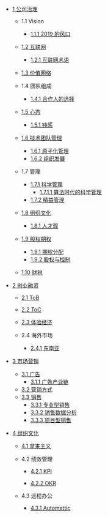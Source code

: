   - [1 公司治理](/公司治理/README.md)
    - 1.1 Vision
      - [1.1.1 2019 的风口](/公司治理/Vision/2019%20的风口.md)
    - [1.2 互联网](/公司治理/互联网/README.md)
      - [1.2.1 互联网术语](/公司治理/互联网/互联网术语.md)
    - [1.3 价值网络](/公司治理/价值网络/README.md)
      
    - 1.4 团队组成
      - [1.4.1 合作人的选择](/公司治理/团队组成/合作人的选择.md)
    - [1.5 心态](/公司治理/心态/README.md)
      - [1.5.1 钝感](/公司治理/心态/钝感.md)
    - [1.6 技术团队管理](/公司治理/技术团队管理/README.md)
      - [1.6.1 原子化管理](/公司治理/技术团队管理/原子化管理.md)
      - [1.6.2 组织发展](/公司治理/技术团队管理/组织发展.md)
    - 1.7 管理
      - [1.7.1 科学管理](/公司治理/管理/科学管理/README.md)
        - [1.7.1.1 算法时代的科学管理](/公司治理/管理/科学管理/算法时代的科学管理.md)
      - [1.7.2 精益管理](/公司治理/管理/精益管理/README.md)
        
    - [1.8 组织文化](/公司治理/组织文化/README.md)
      - [1.8.1 人才观](/公司治理/组织文化/人才观.md)
    - [1.9 股权期权](/公司治理/股权期权/README.md)
      - [1.9.1 期权分配](/公司治理/股权期权/期权分配.md)
      - [1.9.2 股权与控制](/公司治理/股权期权/股权与控制/README.md)
        
    - [1.10 财税](/公司治理/财税/README.md)
      
  - [2 创业融资](/创业融资/README.md)
    - [2.1 ToB](/创业融资/ToB/README.md)
      
    - [2.2 ToC](/创业融资/ToC/README.md)
      
    - [2.3 体验经济](/创业融资/体验经济/README.md)
      
    - 2.4 海外市场
      - [2.4.1 东南亚](/创业融资/海外市场/东南亚.md)
  - [3 市场营销](/市场营销/README.md)
    - [3.1 广告](/市场营销/广告/README.md)
      - [3.1.1 广告产业链](/市场营销/广告/广告产业链.md)
    - [3.2 营销方式](/市场营销/营销方式.md)
    - [3.3 销售](/市场营销/销售/README.md)
      - [3.3.1 专业型销售](/市场营销/销售/专业型销售.md)
      - [3.3.2 销售数据分析](/市场营销/销售/销售数据分析.md)
      - [3.3.3 项目型销售](/市场营销/销售/项目型销售.md)
  - [4 组织文化](/组织文化/README.md)
    - [4.1 拿来主义](/组织文化/拿来主义.md)
    - 4.2 绩效管理
      - [4.2.1 KPI](/组织文化/绩效管理/KPI/README.md)
        
      - [4.2.2 OKR](/组织文化/绩效管理/OKR/README.md)
        
    - 4.3 远程办公
      - [4.3.1 Automattic](/组织文化/远程办公/Automattic.md)